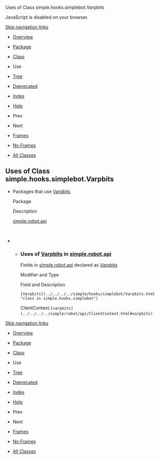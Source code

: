 Uses of Class simple.hooks.simplebot.Varpbits   <!-- try { if (location.href.indexOf('is-external=true') == -1) { parent.document.title="Uses of Class simple.hooks.simplebot.Varpbits"; } } catch(err) { } //-->

JavaScript is disabled on your browser.

[Skip navigation links](#skip.navbar.top "Skip navigation links")

*   [Overview](../../../../overview-summary.html)
*   [Package](../package-summary.html)
*   [Class](../../../../simple/hooks/simplebot/Varpbits.html "class in simple.hooks.simplebot")
*   Use
*   [Tree](../package-tree.html)
*   [Deprecated](../../../../deprecated-list.html)
*   [Index](../../../../index-files/index-1.html)
*   [Help](../../../../help-doc.html)

*   Prev
*   Next

*   [Frames](../../../../index.html?simple/hooks/simplebot/class-use/Varpbits.html)
*   [No Frames](Varpbits.html)

*   [All Classes](../../../../allclasses-noframe.html)

<!-- allClassesLink = document.getElementById("allclasses\_navbar\_top"); if(window==top) { allClassesLink.style.display = "block"; } else { allClassesLink.style.display = "none"; } //-->

Uses of Class  
simple.hooks.simplebot.Varpbits
-----------------------------------------------

*   Packages that use [Varpbits](../../../../simple/hooks/simplebot/Varpbits.html "class in simple.hooks.simplebot") 
    
    Package
    
    Description
    
    [simple.robot.api](#simple.robot.api)
    
     
    
*   *   ### Uses of [Varpbits](../../../../simple/hooks/simplebot/Varpbits.html "class in simple.hooks.simplebot") in [simple.robot.api](../../../../simple/robot/api/package-summary.html)
        
        Fields in [simple.robot.api](../../../../simple/robot/api/package-summary.html) declared as [Varpbits](../../../../simple/hooks/simplebot/Varpbits.html "class in simple.hooks.simplebot") 
        
        Modifier and Type
        
        Field and Description
        
        `[Varpbits](../../../../simple/hooks/simplebot/Varpbits.html "class in simple.hooks.simplebot")`
        
        ClientContext.`[varpbits](../../../../simple/robot/api/ClientContext.html#varpbits)` 
        

[Skip navigation links](#skip.navbar.bottom "Skip navigation links")

*   [Overview](../../../../overview-summary.html)
*   [Package](../package-summary.html)
*   [Class](../../../../simple/hooks/simplebot/Varpbits.html "class in simple.hooks.simplebot")
*   Use
*   [Tree](../package-tree.html)
*   [Deprecated](../../../../deprecated-list.html)
*   [Index](../../../../index-files/index-1.html)
*   [Help](../../../../help-doc.html)

*   Prev
*   Next

*   [Frames](../../../../index.html?simple/hooks/simplebot/class-use/Varpbits.html)
*   [No Frames](Varpbits.html)

*   [All Classes](../../../../allclasses-noframe.html)

<!-- allClassesLink = document.getElementById("allclasses\_navbar\_bottom"); if(window==top) { allClassesLink.style.display = "block"; } else { allClassesLink.style.display = "none"; } //-->